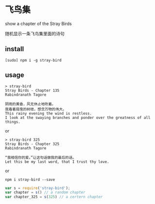 # 飞鸟集

show a chapter of the Stray Birds

随机显示一条飞鸟集里面的诗句

## install

```
[sudo] npm i -g stray-bird
```

## usage

```
> stray-bird
Stray Birds - Chapter 135
Rabindranath Tagore

阴雨的黄昏，风无休止地吹着。
我看着摇曳的树枝，想念万物的伟大。
This rainy evening the wind is restless.
I look at the swaying branches and ponder over the greatness of all things.   
```

or 

```
> stray-bird 325
Stray Birds - Chapter 325
Rabindranath Tagore

“我相信你的爱。”让这句话做我的最后的话。
Let this be my last word, that I trust thy love.
```

or

```
npm i stray-bird --save
```

```javascript
var s = require('stray-bird');
var chapter = s() // a random chapter
var chapter_325 = s(325) // a certern chapter
```
